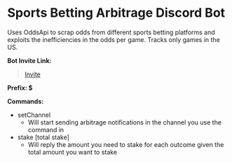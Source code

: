# Sports Betting Arbitrage Discord Bot
Uses OddsApi to scrap odds from different sports betting platforms and exploits the inefficiencies in the odds per game. Tracks only games in the US.

**Bot Invite Link:**
> [Invite](https://discord.com/oauth2/authorize?client_id=1267599047506788412&permissions=1689934340029504&integration_type=0&scope=bot+applications.commands)

**Prefix: $**

**Commands:**
- setChannel
    - Will start sending arbitrage notifications in the channel you use the command in 
- stake [total stake]
    - Will reply the amount you need to stake for each outcome given the total amount you want to stake

